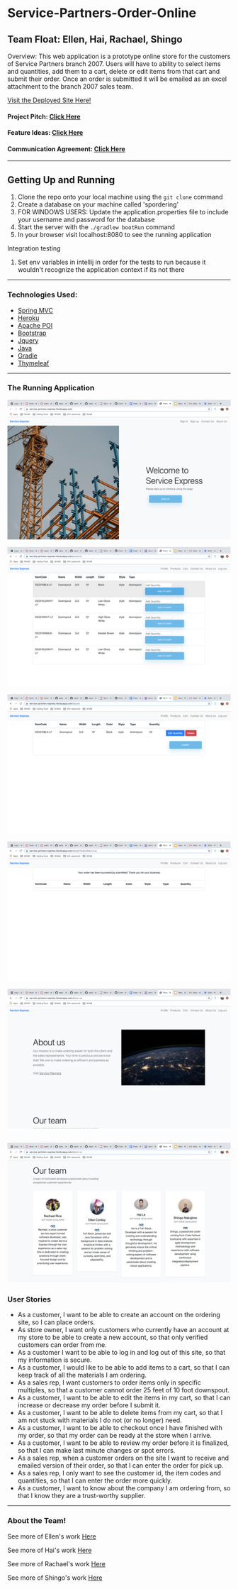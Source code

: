 # Service-Partners-Order-Online

## Team Float: Ellen, Hai, Rachael, Shingo

Overview: This web application is a prototype online store for the customers of Service Partners branch 2007. Users will have to ability to select items and quantities, add them to a cart, delete or edit items from that cart and submit their order. Once an order is submitted it will be emailed as an excel attachment to the branch 2007 sales team.

[Visit the Deployed Site Here!](https://service-partners-express.herokuapp.com/)

#### Project Pitch: [Click Here](https://docs.google.com/document/d/1YybsAaAyw-0DSdFZIQa836C8rAtLPWxf9jNxDjD0XdI/edit)
#### Feature Ideas: [Click Here](https://docs.google.com/document/d/1usTgP-EIFnJVzO-sZFlOkzxSCus_oPFbOm1lqI1JkBE/edit?usp=sharing)
#### Communication Agreement: [Click Here](https://docs.google.com/document/d/1UCbBnhNDKBHi3setIF5jUazahVgzSWuCw-hhCAPljsg/edit?usp=sharing)
------------------------------------------------------------------------------------------------------------------------------

## Getting Up and Running

1. Clone the repo onto your local machine using the ```git clone``` command
2. Create a database on your machine called 'spordering'
3. FOR WINDOWS USERS: Update the application.properties file to include your username and password for the database
4. Start the server with the ```./gradlew bootRun``` command
5. In your browser visit localhost:8080 to see the running application

Integration testing
1. Set env variables in intellij in order for the tests to run because it wouldn't recognize the application context if its not there



------------------------------------------------------------------------------------------------------------------------------

### Technologies Used:
  - [Spring MVC](https://docs.spring.io/spring/docs/current/spring-framework-reference/web.html)
  - [Heroku](https://devcenter.heroku.com/categories/reference)
  - [Apache POI](https://poi.apache.org/)
  - [Bootstrap](https://getbootstrap.com/)
  - [Jquery](https://jquery.com/)
  - [Java](https://www.java.com/en/)
  - [Gradle](https://gradle.org/)
  - [Thymeleaf](https://www.thymeleaf.org/doc/tutorials/2.1/usingthymeleaf.html)

------------------------------------------------------------------------------------------------------------------------------

### The Running Application

![Splash Page](assets/splash.png)

![Products Page](assets/products.png)

![Cart Page](assets/cart.png)

![Submitted Message](assets/submitted.png)

![About Us 1](assets/about-us1.png)

![About Us 2](assets/about-us2.png)
------------------------------------------------------------------------------------------------------------------------------

### User Stories
 
 - As a customer, I want to be able to create an account on the ordering site, so I can place orders.
 - As store owner, I want only customers who currently have an account at my store to be able to create a new account, so that only verified customers can order from me.
 - As a customer I want to be able to log in and log out of this site, so that my information is secure.
 - As a customer, I would like to be able to add items to a cart, so that I can keep track of all the materials I am ordering.
 - As a sales rep, I want customers to order items only in specific multiples, so that a customer cannot order 25 feet of 10 foot downspout.
 - As a customer, I want to be able to edit the items in my cart, so that I can increase or decrease my order before I submit it.
 - As a customer, I want to be able to delete items from my cart, so that I am not stuck with materials I do not (or no longer) need.
 - As a customer, I want to be able to checkout once I have finished with my order, so that my order can be ready at the store when I arrive.
 - As a customer, I want to be able to review my order before it is finalized, so that I can make last minute changes or spot errors.
 - As a sales rep, when a customer orders on the site I want to receive and emailed version of their order, so that I can enter the order for pick up.
 - As a sales rep, I only want to see the customer id, the item codes and quantities, so that I can enter the order more quickly.
 - As a customer, I want to know about the company I am ordering from, so that I know they are a trust-worthy supplier.
 

------------------------------------------------------------------------------------------------------------------------------

### About the Team!

See more of Ellen's work [Here](https://github.com/egconley)

See more of Hai's work [Here](https://github.com/haitle16)

See more of Rachael's work [Here](https://github.com/Rachnicrice)

See more of Shingo's work [Here](https://github.com/shingoed)
